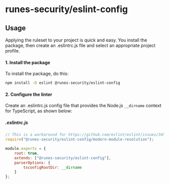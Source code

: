# runes-security/eslint-config

## Usage
Applying the ruleset to your project is quick and easy. You install the package, then create an .eslintrc.js file and select an appropriate project profile.

#### 1. Install the package
To install the package, do this:
```sh
npm install -D eslint @runes-security/eslint-config
```

#### 2. Configure the linter
Create an .eslintrc.js config file that provides the Node.js ``__dirname`` context for TypeScript, as shown below:

##### .eslintrc.js
```js
// This is a workaround for https://github.com/eslint/eslint/issues/3458
require("@runes-security/eslint-config/modern-module-resolution");

module.exports = {
    root: true,
    extends: ["@runes-security/eslint-config"],
    parserOptions: {
        tsconfigRootDir: __dirname
    }
};
```